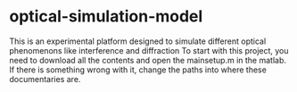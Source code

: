 # optical-simulation-model
This is an experimental platform designed to simulate different optical phenomenons like interference and diffraction
To start with this project, you need to download all the contents and open the  mainsetup.m in the matlab. 
If there is something wrong with it, change the paths into where these documentaries are.

